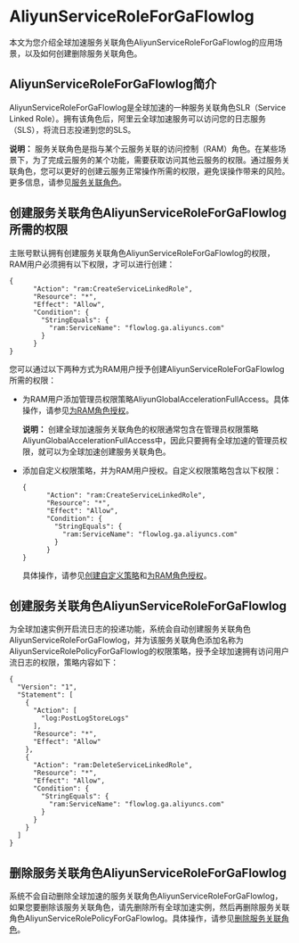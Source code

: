 # AliyunServiceRoleForGaFlowlog

本文为您介绍全球加速服务关联角色AliyunServiceRoleForGaFlowlog的应用场景，以及如何创建删除服务关联角色。

## AliyunServiceRoleForGaFlowlog简介

AliyunServiceRoleForGaFlowlog是全球加速的一种服务关联角色SLR（Service Linked Role）。拥有该角色后，阿里云全球加速服务可以访问您的日志服务（SLS），将流日志投递到您的SLS。

**说明：** 服务关联角色是指与某个云服务关联的访问控制（RAM）角色。在某些场景下，为了完成云服务的某个功能，需要获取访问其他云服务的权限。通过服务关联角色，您可以更好的创建云服务正常操作所需的权限，避免误操作带来的风险。更多信息，请参见[服务关联角色](/cn.zh-CN/角色管理/服务关联角色.md)。

## 创建服务关联角色AliyunServiceRoleForGaFlowlog所需的权限

主账号默认拥有创建服务关联角色AliyunServiceRoleForGaFlowlog的权限，RAM用户必须拥有以下权限，才可以进行创建：

```
{
      "Action": "ram:CreateServiceLinkedRole",
      "Resource": "*",
      "Effect": "Allow",
      "Condition": {
        "StringEquals": {
          "ram:ServiceName": "flowlog.ga.aliyuncs.com"
        }
      }
}
```

您可以通过以下两种方式为RAM用户授予创建AliyunServiceRoleForGaFlowlog所需的权限：

-   为RAM用户添加管理员权限策略AliyunGlobalAccelerationFullAccess。具体操作，请参见[为RAM角色授权](/cn.zh-CN/角色管理/为RAM角色授权.md)。

    **说明：** 创建全球加速服务关联角色的权限通常包含在管理员权限策略AliyunGlobalAccelerationFullAccess中，因此只要拥有全球加速的管理员权限，就可以为全球加速创建服务关联角色。

-   添加自定义权限策略，并为RAM用户授权。自定义权限策略包含以下权限：

    ```
    {
          "Action": "ram:CreateServiceLinkedRole",
          "Resource": "*",
          "Effect": "Allow",
          "Condition": {
            "StringEquals": {
              "ram:ServiceName": "flowlog.ga.aliyuncs.com"
            }
          }
    }
    ```

    具体操作，请参见[创建自定义策略](/cn.zh-CN/权限策略管理/自定义策略/创建自定义策略.md)和[为RAM角色授权](/cn.zh-CN/角色管理/为RAM角色授权.md)。


## 创建服务关联角色AliyunServiceRoleForGaFlowlog

为全球加速实例开启流日志的投递功能，系统会自动创建服务关联角色AliyunServiceRoleForGaFlowlog，并为该服务关联角色添加名称为AliyunServiceRolePolicyForGaFlowlog的权限策略，授予全球加速拥有访问用户流日志的权限，策略内容如下：

```
{
  "Version": "1",
  "Statement": [
    {
      "Action": [
        "log:PostLogStoreLogs"
      ],
      "Resource": "*",
      "Effect": "Allow"
    },
    {
      "Action": "ram:DeleteServiceLinkedRole",
      "Resource": "*",
      "Effect": "Allow",
      "Condition": {
        "StringEquals": {
          "ram:ServiceName": "flowlog.ga.aliyuncs.com"
        }
      }
    }
  ]
}
```

## 删除服务关联角色AliyunServiceRoleForGaFlowlog

系统不会自动删除全球加速的服务关联角色AliyunServiceRoleForGaFlowlog，如果您要删除该服务关联角色，请先删除所有全球加速实例，然后再删除服务关联角色AliyunServiceRolePolicyForGaFlowlog。具体操作，请参见[删除服务关联角色](/cn.zh-CN/角色管理/服务关联角色.md)。

